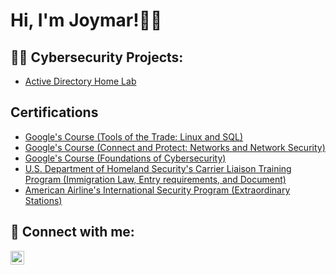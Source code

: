 <h1>Hi, I'm Joymar!🏳️‍🌈 </h1>

<h2>👨‍💻 Cybersecurity Projects:</h2>

- [Active Directory Home Lab](https://github.com/Joymarparedes/ActiveDirectoryLab)

<h2>Certifications</h2>

- [Google's Course (Tools of the Trade: Linux and SQL)](https://www.coursera.org/account/accomplishments/verify/RYCGBAJDWB97)
- [Google's Course (Connect and Protect: Networks and Network Security)](https://www.coursera.org/account/accomplishments/verify/N84L4Q3ZCW5B)
- [Google's Course (Foundations of Cybersecurity)](https://www.coursera.org/account/accomplishments/verify/LB6RC3XBEUX6)
- [U.S. Department of Homeland Security's Carrier Liaison Training Program (Immigration Law, Entry requirements, and Document)](https://www.linkedin.com/in/joymar-paredes-8309b4249/details/certifications/1635552595398/single-media-viewer/?profileId=ACoAAD2M1qQBQGn1jw7LUdw5bkZTAnkmcLPwDQs)
- [American Airline's International Security Program (Extraordinary Stations)](https://www.linkedin.com/in/joymar-paredes-8309b4249/details/certifications/1635552591940/single-media-viewer/?profileId=ACoAAD2M1qQBQGn1jw7LUdw5bkZTAnkmcLPwDQs)


<h2> 🤳 Connect with me:</h2>

[<img align="left" alt="JoshMadakor | LinkedIn" width="22px" src="https://cdn.jsdelivr.net/npm/simple-icons@v3/icons/linkedin.svg" />][linkedin]

[linkedin]: https://www.linkedin.com/in/joymarparedes/

<!--
**joshmadakor1/joshmadakor1** is a ✨ _special_ ✨ repository because its `README.md` (this file) appears on your GitHub profile.

Here are some ideas to get you started:

- 🔭 I’m currently working on ...
- 🌱 I’m currently learning ...
- 👯 I’m looking to collaborate on ...
- 🤔 I’m looking for help with ...
- 💬 Ask me about ...
- 📫 How to reach me: ...
- 😄 Pronouns: ...
- ⚡ Fun fact: ...
-->
